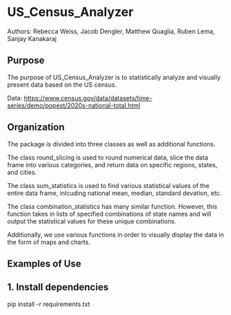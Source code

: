 # US_Census_Analyzer

Authors:
Rebecca Weiss, Jacob Dengler, Matthew Quaglia, Ruben Lema, Sanjay Kanakaraj

## Purpose

The purpose of US_Census_Analyzer is to statistically analyze and visually present data based on the US census.

Data: https://www.census.gov/data/datasets/time-series/demo/popest/2020s-national-total.html 

## Organization

The package is divided into three classes as well as additional functions. 

The class round_slicing is used to round numerical data, slice the data frame into various categories, and return data on specific regions, states, and cities.

The class sum_statistics is used to find various statistical values of the entire data frame, inlcuding national mean, median, standard devation, etc.

The class combination_statistics has many similar function. However, this function takes in lists of specified combinations of state names and will output the statistical values for these unique combinations. 

Additionally, we use various functions in order to visually display the data in the form of maps and charts. 

## Examples of Use



## 1. Install dependencies 
pip install -r requirements.txt
